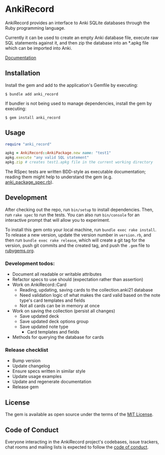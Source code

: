 # AnkiRecord

AnkiRecord provides an interface to Anki SQLite databases through the Ruby programming language.

Currently it can be used to create an empty Anki database file, execute raw SQL statements against it, and then zip the database into an *.apkg file which can be imported into Anki.

[Documentation](https://kylerego.github.io/anki_record_docs)

## Installation

Install the gem and add to the application's Gemfile by executing:

    $ bundle add anki_record

If bundler is not being used to manage dependencies, install the gem by executing:

    $ gem install anki_record

## Usage

```ruby
require "anki_record"

apkg = AnkiRecord::AnkiPackage.new name: "test1"
apkg.execute "any valid SQL statement"
apkg.zip # creates test1.apkg file in the current working directory

```

The RSpec tests are written BDD-style as executable documentation; reading them might help to understand the gem (e.g. [anki_package_spec.rb](https://github.com/KyleRego/anki_record/blob/main/spec/anki_record/anki_package_spec.rb)).

## Development

After checking out the repo, run `bin/setup` to install dependencies. Then, run `rake spec` to run the tests. You can also run `bin/console` for an interactive prompt that will allow you to experiment.

To install this gem onto your local machine, run `bundle exec rake install`. To release a new version, update the version number in `version.rb`, and then run `bundle exec rake release`, which will create a git tag for the version, push git commits and the created tag, and push the `.gem` file to [rubygems.org](https://rubygems.org).

### Development todos:
- Document all readable or writable attributes 
- Refactor specs to use should (expectation rather than assertion)
- Work on AnkiRecord::Card
  - Reading, updating, saving cards to the collection.anki21 database
  - Need validation logic of what makes the card valid based on the note type's card templates and fields
  - Not all cards can be in memory at once
- Work on saving the collection (persist all changes)
  - Save updated deck
  - Save updated deck options group
  - Save updated note type
    - Card templates and fields
- Methods for querying the database for cards


### Release checklist
- Bump version
- Update changelog
- Ensure specs written in similar style
- Update usage examples
- Update and regenerate documentation
- Release gem

<!-- ## Contributing

Bug reports and pull requests are welcome on GitHub at https://github.com/KyleRego/anki_record. This project is intended to be a safe, welcoming space for collaboration, and contributors are expected to adhere to the [code of conduct](https://github.com/KyleRego/anki_record/blob/master/CODE_OF_CONDUCT.md). -->

## License

The gem is available as open source under the terms of the [MIT License](https://opensource.org/licenses/MIT).

## Code of Conduct

Everyone interacting in the AnkiRecord project's codebases, issue trackers, chat rooms and mailing lists is expected to follow the [code of conduct](https://github.com/KyleRego/anki_record/blob/main/CODE_OF_CONDUCT.md).
